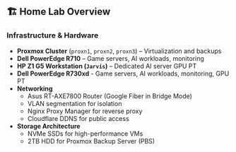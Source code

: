 ## 🏗️ Home Lab Overview
### **Infrastructure & Hardware**
- **Proxmox Cluster** (`proxn1`, `proxn2`, `proxn3`) – Virtualization and backups
- **Dell PowerEdge R710** – Game servers, AI workloads, monitoring
- **HP Z1 G5 Workstation (`Jarvis`)** – Dedicated AI server GPU PT
- **Dell PowerEdge R730xd** - Game servers, AI workloads, monitoring, GPU PT
- **Networking**
  - Asus RT-AXE7800 Router (Google Fiber in Bridge Mode)
  - VLAN segmentation for isolation
  - Nginx Proxy Manager for reverse proxy
  - Cloudflare DDNS for public access
- **Storage Architecture**
  - NVMe SSDs for high-performance VMs
  - 2TB HDD for Proxmox Backup Server (PBS)
